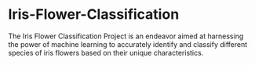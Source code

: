 # Iris-Flower-Classification
The Iris Flower Classification Project is an endeavor aimed at harnessing the power of machine learning to accurately identify and classify different species of iris flowers based on their unique characteristics. 
